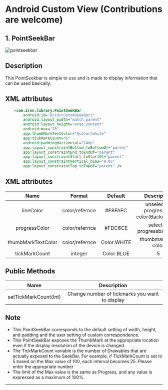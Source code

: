 # Android Custom View (Contributions are welcome)

## 1. PointSeekBar

![pointseekbar](https://user-images.githubusercontent.com/48594786/166239904-0e66429d-30b1-45f8-ac62-c73c6aade6ae.gif)

## Description

This PointSeekbar is simple to use and is made to display information that can be used basically.

## XML attributes

```xml
    <com.iron.library.PointSeekBar
        android:id="@+id/customSeekBar1"
        android:layout_width="match_parent"
        android:layout_height="wrap_content"
        android:max="20"
        app:thumbMarkTextColor="@color/white"
        app:tickMarkCount="6"
        android:paddingHorizontal="24dp"
        app:layout_constraintBottom_toBottomOf="parent"
        app:layout_constraintEnd_toEndOf="parent"
        app:layout_constraintStart_toStartOf="parent"
        app:layout_constraintVertical_bias="0.05"
        app:layout_constraintTop_toTopOf="parent" />
```

## XML attributes

| Name | Format | Default | Description |
|:----:|:----:|:-------:|:-----------:|
|lineColor|color/refernce|#F8FAFC|unselected progressbar color(Background)|
|progressColor|color/refernce|#FDC6CE|selected progressbar color|
|thumbMarkTextColor|color/refernce|Color.WHITE|thumbmark text color|
|tickMarkCount|integer|Color.BLUE|5|number of tickmarks you want to display|

## Public Methods

| Name | Description |
|:----:|:----:|
|setTickMarkCount(Int)| Change number of tickmarks you want to display|


## Note
* This PointSeekBar corresponds to the default setting of width, height, and padding and the user setting of custom correspondence.
* This PointSeekBar exposes the ThumbMark at the appropriate location even if the display resolution of the device is changed.
* The TickMarkCount variable is the number of Drawables that are actually exposed to the SeekBar. For example, if TickMarkCount is set to 5 based on the Max value of 100, each interval becomes 25. Please enter the appropriate number
* The limit of the Max value is the same as Progress, and any value is expressed as a maximum of 100%.


----------------------------------------------------------------------------------------------------------------------------------------------
